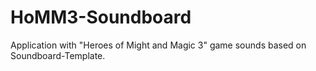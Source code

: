 # HoMM3-Soundboard
Application with "Heroes of Might and Magic 3" game sounds based on Soundboard-Template.
